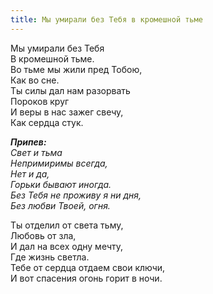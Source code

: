 ```yaml
---
title: Мы умирали без Тебя в кромешной тьме
---
```


Мы умирали без Тебя  
В кромешной тьме.  
Во тьме мы жили пред Тобою,  
Как во сне.  
Ты силы дал нам разорвать  
Пороков круг  
И веры в нас зажег свечу,  
Как сердца стук.

*__Припев:__  
Свет и тьма  
Непримиримы всегда,  
Нет и да,  
Горьки бывают иногда.  
Без Тебя не проживу я ни дня,  
Без любви Твоей, огня.* 

Ты отделил от света тьму,  
Любовь от зла,  
И дал на всех одну мечту,  
Где жизнь светла.  
Тебе от сердца отдаем свои ключи,  
И вот спасения огонь горит в ночи.
